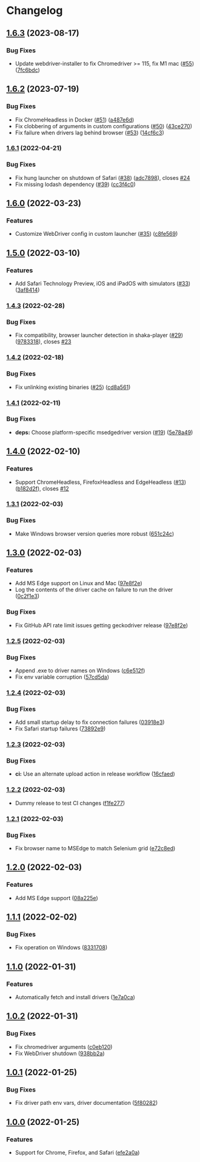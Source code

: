 # Changelog

## [1.6.3](https://github.com/shaka-project/karma-local-wd-launcher/compare/v1.6.2...v1.6.3) (2023-08-17)


### Bug Fixes

* Update webdriver-installer to fix Chromedriver &gt;= 115, fix M1 mac ([#55](https://github.com/shaka-project/karma-local-wd-launcher/issues/55)) ([7fc6bdc](https://github.com/shaka-project/karma-local-wd-launcher/commit/7fc6bdc45c89064268adf9919c3872c3cbe9a509))

## [1.6.2](https://github.com/shaka-project/karma-local-wd-launcher/compare/v1.6.1...v1.6.2) (2023-07-19)


### Bug Fixes

* Fix ChromeHeadless in Docker ([#51](https://github.com/shaka-project/karma-local-wd-launcher/issues/51)) ([a487e6d](https://github.com/shaka-project/karma-local-wd-launcher/commit/a487e6de37ebeac009e17619a5e48aa2e439e9d0))
* Fix clobbering of arguments in custom configurations ([#50](https://github.com/shaka-project/karma-local-wd-launcher/issues/50)) ([43ce270](https://github.com/shaka-project/karma-local-wd-launcher/commit/43ce27057eb0b86b5659f8eb49a50e1752d33d4a))
* Fix failure when drivers lag behind browser ([#53](https://github.com/shaka-project/karma-local-wd-launcher/issues/53)) ([14cf6c3](https://github.com/shaka-project/karma-local-wd-launcher/commit/14cf6c3ff1f4fcf62518590a246e355ed6c882de))

### [1.6.1](https://github.com/shaka-project/karma-local-wd-launcher/compare/v1.6.0...v1.6.1) (2022-04-21)


### Bug Fixes

* Fix hung launcher on shutdown of Safari ([#38](https://github.com/shaka-project/karma-local-wd-launcher/issues/38)) ([adc7898](https://github.com/shaka-project/karma-local-wd-launcher/commit/adc7898f50d7b57664b8f56734ec9730228e31a9)), closes [#24](https://github.com/shaka-project/karma-local-wd-launcher/issues/24)
* Fix missing lodash dependency ([#39](https://github.com/shaka-project/karma-local-wd-launcher/issues/39)) ([cc3f4c0](https://github.com/shaka-project/karma-local-wd-launcher/commit/cc3f4c022f0e1060715674c8fb19de208cccfd8e))

## [1.6.0](https://github.com/shaka-project/karma-local-wd-launcher/compare/v1.5.0...v1.6.0) (2022-03-23)


### Features

* Customize WebDriver config in custom launcher ([#35](https://github.com/shaka-project/karma-local-wd-launcher/issues/35)) ([c8fe569](https://github.com/shaka-project/karma-local-wd-launcher/commit/c8fe5696c87b8166c802945c3f2dec6ee67b5cee))

## [1.5.0](https://github.com/shaka-project/karma-local-wd-launcher/compare/v1.4.3...v1.5.0) (2022-03-10)


### Features

* Add Safari Technology Preview, iOS and iPadOS with simulators ([#33](https://github.com/shaka-project/karma-local-wd-launcher/issues/33)) ([3af8414](https://github.com/shaka-project/karma-local-wd-launcher/commit/3af8414ae37f93751b2090a98801f75b153d95e0))

### [1.4.3](https://github.com/shaka-project/karma-local-wd-launcher/compare/v1.4.2...v1.4.3) (2022-02-28)


### Bug Fixes

* Fix compatibility, browser launcher detection in shaka-player ([#29](https://github.com/shaka-project/karma-local-wd-launcher/issues/29)) ([9783318](https://github.com/shaka-project/karma-local-wd-launcher/commit/978331821148bcf25e1be7c60ca16460ac40eeeb)), closes [#23](https://github.com/shaka-project/karma-local-wd-launcher/issues/23)

### [1.4.2](https://github.com/shaka-project/karma-local-wd-launcher/compare/v1.4.1...v1.4.2) (2022-02-18)


### Bug Fixes

* Fix unlinking existing binaries ([#25](https://github.com/shaka-project/karma-local-wd-launcher/issues/25)) ([cd8a561](https://github.com/shaka-project/karma-local-wd-launcher/commit/cd8a56173ba6e0c42d6c61eb38ea7d35848b7c3e))

### [1.4.1](https://github.com/shaka-project/karma-local-wd-launcher/compare/v1.4.0...v1.4.1) (2022-02-11)


### Bug Fixes

* **deps:** Choose platform-specific msedgedriver version ([#19](https://github.com/shaka-project/karma-local-wd-launcher/issues/19)) ([5e78a49](https://github.com/shaka-project/karma-local-wd-launcher/commit/5e78a490a8742a7c479452c0a77304b1d290a767))

## [1.4.0](https://github.com/shaka-project/karma-local-wd-launcher/compare/v1.3.1...v1.4.0) (2022-02-10)


### Features

* Support ChromeHeadless, FirefoxHeadless and EdgeHeadless ([#13](https://github.com/shaka-project/karma-local-wd-launcher/issues/13)) ([b182d2f](https://github.com/shaka-project/karma-local-wd-launcher/commit/b182d2f0c480a623e176d3c4d3c55ca152bdc9b7)), closes [#12](https://github.com/shaka-project/karma-local-wd-launcher/issues/12)

### [1.3.1](https://github.com/shaka-project/karma-local-wd-launcher/compare/v1.3.0...v1.3.1) (2022-02-03)


### Bug Fixes

* Make Windows browser version queries more robust ([651c24c](https://github.com/shaka-project/karma-local-wd-launcher/commit/651c24ce66964ec395ced0166e73c18d22d588f3))

## [1.3.0](https://github.com/shaka-project/karma-local-wd-launcher/compare/v1.2.5...v1.3.0) (2022-02-03)


### Features

* Add MS Edge support on Linux and Mac ([97e8f2e](https://github.com/shaka-project/karma-local-wd-launcher/commit/97e8f2e078920e523138fe67bfd0e6efe199dd17))
* Log the contents of the driver cache on failure to run the driver ([0c2f1e3](https://github.com/shaka-project/karma-local-wd-launcher/commit/0c2f1e35bdde6311c60320b1a707c23f7ec70e22))


### Bug Fixes

* Fix GitHub API rate limit issues getting geckodriver release ([97e8f2e](https://github.com/shaka-project/karma-local-wd-launcher/commit/97e8f2e078920e523138fe67bfd0e6efe199dd17))

### [1.2.5](https://github.com/shaka-project/karma-local-wd-launcher/compare/v1.2.4...v1.2.5) (2022-02-03)


### Bug Fixes

* Append .exe to driver names on Windows ([c6e512f](https://github.com/shaka-project/karma-local-wd-launcher/commit/c6e512f1ed80760c7c70eb0f97234857bce70f7a))
* Fix env variable corruption ([57cd5da](https://github.com/shaka-project/karma-local-wd-launcher/commit/57cd5da4c42274abfb95078420ed92e6003eeebf))

### [1.2.4](https://github.com/shaka-project/karma-local-wd-launcher/compare/v1.2.3...v1.2.4) (2022-02-03)


### Bug Fixes

* Add small startup delay to fix connection failures ([03918e3](https://github.com/shaka-project/karma-local-wd-launcher/commit/03918e374b89769ba769f5bc14fe440b3f05a494))
* Fix Safari startup failures ([73892e9](https://github.com/shaka-project/karma-local-wd-launcher/commit/73892e97db05545f877a5c91bdfc21f3f65c72a7))

### [1.2.3](https://github.com/shaka-project/karma-local-wd-launcher/compare/v1.2.2...v1.2.3) (2022-02-03)


### Bug Fixes

* **ci:** Use an alternate upload action in release workflow ([16cfaed](https://github.com/shaka-project/karma-local-wd-launcher/commit/16cfaeda550d7a0aa12b2a1f397efb7e3d63cec9))

### [1.2.2](https://github.com/shaka-project/karma-local-wd-launcher/compare/v1.2.1...v1.2.2) (2022-02-03)

* Dummy release to test CI changes ([f1fe277](https://github.com/shaka-project/karma-local-wd-launcher/commit/f1fe277a3ce07024b570475067922683b02e6fb8))


### [1.2.1](https://github.com/shaka-project/karma-local-wd-launcher/compare/v1.2.0...v1.2.1) (2022-02-03)


### Bug Fixes

* Fix browser name to MSEdge to match Selenium grid ([e72c8ed](https://github.com/shaka-project/karma-local-wd-launcher/commit/e72c8ed08518214b256a0d325c62f1ef2c38dce8))

## [1.2.0](https://github.com/shaka-project/karma-local-wd-launcher/compare/v1.1.1...v1.2.0) (2022-02-03)


### Features

* Add MS Edge support ([08a225e](https://github.com/shaka-project/karma-local-wd-launcher/commit/08a225ea779f40bc03fe776e87f9bb6a2b110b09))

## [1.1.1](https://github.com/shaka-project/karma-local-wd-launcher/compare/v1.1.0...v1.1.1) (2022-02-02)


### Bug Fixes

* Fix operation on Windows ([8331708](https://github.com/shaka-project/karma-local-wd-launcher/commit/8331708831a4814d308ee379d9528f5c6eb97050))



## [1.1.0](https://github.com/shaka-project/karma-local-wd-launcher/compare/v1.0.2...v1.1.0) (2022-01-31)


### Features

* Automatically fetch and install drivers ([1e7a0ca](https://github.com/shaka-project/karma-local-wd-launcher/commit/1e7a0ca04640f5ef3ea50ef9fa4ecaddb50a9df9))



## [1.0.2](https://github.com/shaka-project/karma-local-wd-launcher/compare/v1.0.1...v1.0.2) (2022-01-31)


### Bug Fixes

* Fix chromedriver arguments ([c0eb120](https://github.com/shaka-project/karma-local-wd-launcher/commit/c0eb120b89d4bb30ce246e1b4bb8420e809a5676))
* Fix WebDriver shutdown ([938bb2a](https://github.com/shaka-project/karma-local-wd-launcher/commit/938bb2aa384822c1c62d2ac098f304ecdd705b28))



## [1.0.1](https://github.com/shaka-project/karma-local-wd-launcher/compare/v1.0.0...v1.0.1) (2022-01-25)


### Bug Fixes

* Fix driver path env vars, driver documentation ([5f80282](https://github.com/shaka-project/karma-local-wd-launcher/commit/5f80282b0b7a433250d8a8dc6a6a3e7a044f4842))



## [1.0.0](https://github.com/shaka-project/karma-local-wd-launcher/commit/efe2a0a) (2022-01-25)


### Features

* Support for Chrome, Firefox, and Safari ([efe2a0a](https://github.com/shaka-project/karma-local-wd-launcher/commit/efe2a0a2139fe9030c27f7ac5c153682c71a1cca))

